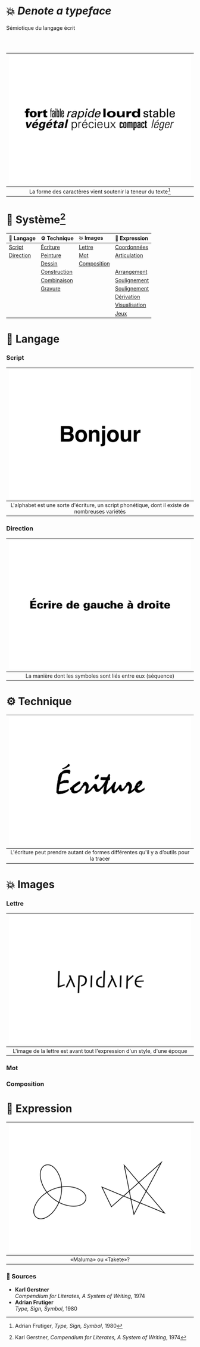 # 💥 *Denote a typeface*
  Sémiotique du langage écrit
### &nbsp;

|![](links/Typo_Semiotic_01_intro_v2.gif) |
|:---:|
| La forme des caractères vient soutenir la teneur du texte[^1]           |

# 🧠 Système[^2]

| 💬 Langage | ⚙️ Technique | 💥 Images | 🫥 Expression |
|:---|:---|:---|:---|
| [Script]()           | [Écriture]()           | [Lettre]()           | [Coordonnées]()           |
| [Direction]()           | [Peinture]()           | [Mot]()           | [Articulation]()           |
| []()           | [Dessin]()           | [Composition]()           | []()           |
| []()           | [Construction]()           | []()           | [Arrangement]()           |
| []()           | [Combinaison]()           | []()           | [Soulignement]()           |
| []()           | [Gravure]()           | []()           | [Soulignement]()           |
| []()           | []()           | []()           | [Dérivation]()           |
| []()           | []()           | []()           | [Visualisation]()           |
| []()           | []()           | []()           | [Jeux]()           |

# 💬 Langage

###  Script

|![](links/Typo_Semiotic_v2_script.gif) |
|:---:|
| L'alphabet est une sorte d'écriture, un script phonétique, dont il existe de nombreuses variétés           |

###  Direction

|![](links/Typo_Semiotic_01_Langage_02_Direction.gif) |
|:---:|
| La manière dont les symboles sont liés entre eux (séquence)           |

# ⚙️ Technique

|![](links/Typo_Semiotic_v2_Tech.gif) |
|:---:|
| L'écriture peut prendre autant de formes différentes qu'il y a d’outils pour la tracer           |

# 💥 Images

###  Lettre

|![](links/Typo_Semiotic_v2_Epoque.gif) |
|:---:|
| L'image de la lettre est avant tout l'expression d'un style, d'une époque           |

###  Mot
###  Composition

# 🫥 Expression

|![](links/Typo_Semiotic_02.jpg) |
|:---:|
| «Maluma» ou «Takete»?           |

### 📎 Sources

- **Karl Gerstner**  
  *Compendium for Literates, A System of Writing*, 1974
- **Adrian Frutiger**  
  *Type, Sign, Symbol*, 1980

[^1]: Adrian Frutiger, *Type, Sign, Symbol*, 1980
[^2]: Karl Gerstner, *Compendium for Literates, A System of Writing*, 1974

